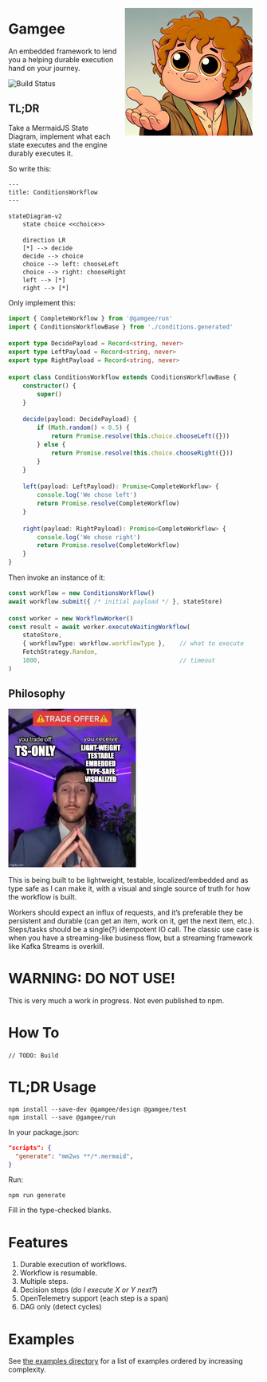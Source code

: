 <div style="float: right; margin: 1em">
<img alt="Image generated by Copilot; Prompt: A hobbit looking up at you, offering his hand to help you, in a simple cartoon in the 1990's Cartoon Network style" src="./resources/samwise-gamgee.jpg" width="256" height="auto" />
</div>

# Gamgee

An embedded framework to lend you a helping durable execution hand on your journey.

![Build Status](https://github.com/omervk/gamgee/actions/workflows/build.yml/badge.svg)

## TL;DR

Take a MermaidJS State Diagram, implement what each state executes and the engine durably executes it.

So write this:
```mermaid
---
title: ConditionsWorkflow
---

stateDiagram-v2
    state choice <<choice>>

    direction LR
    [*] --> decide
    decide --> choice
    choice --> left: chooseLeft
    choice --> right: chooseRight
    left --> [*]
    right --> [*]
```

Only implement this:
```typescript
import { CompleteWorkflow } from '@gamgee/run'
import { ConditionsWorkflowBase } from './conditions.generated'

export type DecidePayload = Record<string, never>
export type LeftPayload = Record<string, never>
export type RightPayload = Record<string, never>

export class ConditionsWorkflow extends ConditionsWorkflowBase {
    constructor() {
        super()
    }

    decide(payload: DecidePayload) {
        if (Math.random() < 0.5) {
            return Promise.resolve(this.choice.chooseLeft({}))
        } else {
            return Promise.resolve(this.choice.chooseRight({}))
        }
    }

    left(payload: LeftPayload): Promise<CompleteWorkflow> {
        console.log('We chose left')
        return Promise.resolve(CompleteWorkflow)
    }

    right(payload: RightPayload): Promise<CompleteWorkflow> {
        console.log('We chose right')
        return Promise.resolve(CompleteWorkflow)
    }
}
```

Then invoke an instance of it:
```typescript
const workflow = new ConditionsWorkflow()
await workflow.submit({ /* initial payload */ }, stateStore)

const worker = new WorkflowWorker()
const result = await worker.executeWaitingWorkflow(
    stateStore,
    { workflowType: workflow.workflowType },    // what to execute
    FetchStrategy.Random,
    1000,                                       // timeout
)
```

## Philosophy

<img src="./resources/tradeoffs.jpg" width="256" height="auto" />

This is being built to be lightweight, testable, localized/embedded and as type safe as I can make it, with a visual and single source of truth for how the workflow is built.

Workers should expect an influx of requests, and it’s preferable they be persistent and durable (can get an item, work on it, get the next item, etc.). Steps/tasks should be a single(?) idempotent IO call. The classic use case is when you have a streaming-like business flow, but a streaming framework like Kafka Streams is overkill.

# WARNING: DO NOT USE!

This is very much a work in progress. Not even published to npm.

# How To

`// TODO: Build`

# TL;DR Usage

```shell
npm install --save-dev @gamgee/design @gamgee/test
npm install --save @gamgee/run
```

In your package.json:

```json
"scripts": {
  "generate": "mm2ws **/*.mermaid",
}
```

Run:

```shell
npm run generate
```

Fill in the type-checked blanks.

# Features

1. Durable execution of workflows.
2. Workflow is resumable.
3. Multiple steps.
4. Decision steps (_do I execute X or Y next?_)
5. OpenTelemetry support (each step is a span)
6. DAG only (detect cycles)

# Examples

See [the examples directory](./packages/run/docs/examples) for a list of examples ordered by increasing complexity.